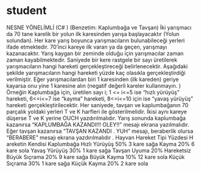 # student

NESNE YÖNELİMLİ (C# ) 
(Benzetim: Kaplumbağa ve Tavşan) İki yarışmacı da 70 tane karelik bir yolun ilk
karesinden yarışa başlayacaktır (Yolun solundan). Her kare yarış boyunca
yarışmacıların bulunabileceği yerleri ifade etmektedir. 70’inci kareye ilk varan ya
da geçen, yarışmayı kazanacaktır. Yarış kaygan bir zeminde olduğu için
yarışmacılar zaman zaman kayabilmektedir. Saniyede bir kere rastgele bir sayı
üretilerek yarışmacıların hangi hareketi gerçekleştireceği belirlenecektir.
Aşağıdaki şekilde yarışmacıların hangi hareketi yüzde kaç olasıkla
gerçekleştirdiği verilmiştir.
Eğer yarışmacılardan biri 1 karesinden (ilk kareden) geriye kayarsa onu yine
1 karesine alın (negatif değerli kareler kullanmayın. )
Örneğin Kaplumbağa için, üretilen sayı i; 1 <= i<=5 ise “hızlı yürüyüş” hareketi,
6<=i<=7 ise “kayma” hareketi, 8<=i<=10 için ise “yavaş yürüyüş” hareketi
gerçekleştirilecektir. Her saniyede, tavşan ve kaplumbağanın 70 parçalık yoldaki
yerleri T ve K harfleri ile gösterilmelidir. İkisi aynı kareye düşerse T ve K yerine
OUCH yazdırılmalıdır.
Yarış sonunda kaplumbağa kazanırsa “KAPLUMBAĞA KAZANDI!!! OLEY!!”
mesajı ekrana yazılmalıdır. Eğer tavşan kazanırsa “TAVŞAN KAZANDI . YUH”
mesajı, beraberlik olursa “BERABERE” mesajı ekrana yazdırılmalıdır
.
Hayvan Hareket Tipi Yüzdesi H areketin Kendisi
Kaplumbağa Hızlı Yürüyüş 50% 3 kare sağa
Kayma 20% 6 kare sola
Yavaş Yürüyüş 30% 1 kare sağa
Tavşan Uyuma 20% Hareketsiz
Büyük Sıçrama 20% 9 kare sağa
Büyük Kayma 10% 12 kare sola
Küçük Sıçrama 30% 1 kare sağa
Küçük Kayma 20% 2 kare sola

